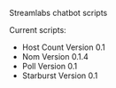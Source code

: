 Streamlabs chatbot scripts

Current scripts:
- Host Count Version 0.1
- Nom Version 0.1.4
- Poll Version 0.1
- Starburst Version 0.1